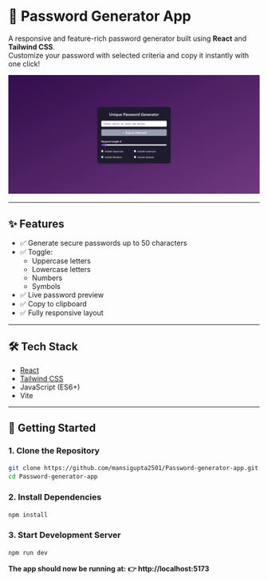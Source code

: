 # 🔐 Password Generator App

A responsive and feature-rich password generator built using **React** and **Tailwind CSS**.  
Customize your password with selected criteria and copy it instantly with one click!

![Screenshot](./src/assets/screenshot.png) 

---

## ✨ Features

- ✅ Generate secure passwords up to 50 characters
- ✅ Toggle:
  - Uppercase letters
  - Lowercase letters
  - Numbers
  - Symbols
- ✅ Live password preview
- ✅ Copy to clipboard
- ✅ Fully responsive layout

---

## 🛠️ Tech Stack

- [React](https://reactjs.org/)
- [Tailwind CSS](https://tailwindcss.com/)
- JavaScript (ES6+)
- Vite

---

## 🚀 Getting Started

### 1. Clone the Repository

```bash
git clone https://github.com/mansigupta2501/Password-generator-app.git
cd Password-generator-app
```

### 2. Install Dependencies

```bash
npm install
```

### 3. Start Development Server

```bash
npm run dev
```

**The app should now be running at:**
**👉 http://localhost:5173**

